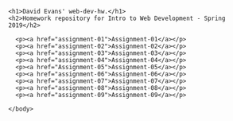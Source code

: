 <html>
  <body>

    <h1>David Evans' web-dev-hw.</h1>
    <h2>Homework repository for Intro to Web Development - Spring 2019</h2>

      <p><a href="assignment-01">Assignment-01</a></p>
      <p><a href="assignment-02">Assignment-02</a></p>
      <p><a href="assignment-03">Assignment-03</a></p>
      <p><a href="assignment-04">Assignment-04</a></p>
      <p><a href="Assignment-05">Assignment-05</a></p>
      <p><a href="assignment-06">Assignment-06</a></p>
      <p><a href="assignment-07">Assignment-07</a></p>
      <p><a href="assignment-08">Assignment-08</a></p>
      <p><a href="assignment-09">Assignment-09</a></p>

    </body>
</html>

